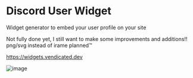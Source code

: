# Discord User Widget

Widget generator to embed your user profile on your site

Not fully done yet, I still want to make some improvements and additions!! png/svg instead of irame planned:tm:

https://widgets.vendicated.dev

![image](https://user-images.githubusercontent.com/45497981/236077122-a6961633-e044-4dad-a3be-65aee2acd651.png)
